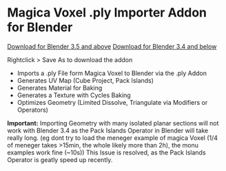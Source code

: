 # Magica Voxel .ply Importer Addon for Blender

[Download for Blender 3.5 and above](https://github.com/mantrivo/import_magica_voxel_ply/raw/main/io_import_magica_ply.py)
[Download for Blender 3.4 and below](https://raw.githubusercontent.com/mantrivo/import_magica_voxel_ply/4afaf9619c9e899d23d5470b0ac4b04c77366b3c/io_import_magica_ply.py)

Rightclick > Save As to download the addon

- Imports a .ply File form Magica Voxel to Blender via the .ply Addon
- Generates UV Map (Cube Project, Pack Islands)
- Generates Material for Baking
- Generates a Texture with Cycles Baking
- Optimizes Geometry (Limited Dissolve, Triangulate via Modifiers or Operators)

**Important:** Importing Geometry with many isolated planar sections will not work with Blender 3.4 as the
Pack Islands Operator in Blender will take really long. (eg dont try to load
the meneger example of magica Voxel (1/4 of meneger takes >15min, the whole
likely more than 2h), the monu examples work fine (~10s))
This Issue is resolved, as the Pack Islands Operator is geatly speed up recently.

